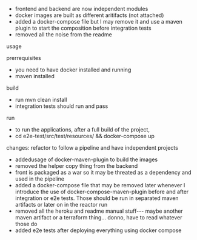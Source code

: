 * frontend and backend are now independent modules
* docker images are built as different aritifacts (not attached)
* added a docker-compose file but I may remove it and use a maven plugin to start the composition before integration tests
* removed all the noise from the readme


usage

prerrequisites
* you need to have docker installed and running
* maven installed

build
* run mvn clean install
* integration tests should run and pass

run
* to run the applications, after a full build of the project, 
* cd e2e-test/src/test/resources/ && docker-compose up



changes:
refactor to follow a pipeline and have independent projects
- addedusage of docker-maven-plugin to build the images
- removed the helper copy thing from the backend
- front is packaged as a war so it may be threated as a dependency and used in the pipeline
- added a docker-compose file that may be removed later whenever I introduce the use of docker-compose-maven-plugin before and after integration or e2e tests. Those should be run in separated maven artifacts or later on in the reactor run
- removed all the heroku and readme manual stuff--- maybe another maven artifact or a terraform thing... donno, have to read whatever those do
- added e2e tests after deploying everything using docker compose